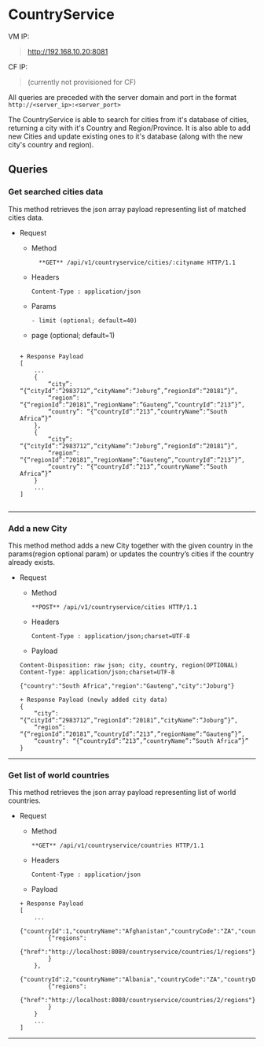 # CountryService

VM IP:
>http://192.168.10.20:8081

CF IP:
> (currently not provisioned for CF)

All queries are preceded with the server domain and port in the format
``http://<server_ip>:<server_port>``

The CountryService is able to search for cities from it's database of cities, returning a city with it's Country and Region/Province. It is also able to add new Cities and update existing ones to it's  database (along with the new city's country and region). 

## Queries

### Get searched cities data
This method retrieves the json array payload representing list of matched cities data.
+ Request
    + Method
      ```
        **GET** /api/v1/countryservice/cities/:cityname HTTP/1.1
      ```
    + Headers
      ```
      Content-Type : application/json
      ```
      
    + Params
    	```
        - limit (optional; default=40) 
	- page (optional; default=1)
    	```
    
    ```
    + Response Payload
    [
        ...
        {
            “city”: “{“cityId”:”2983712”,“cityName”:”Joburg”,”regionId”:”20181”}”,
            “region”: “{“regionId”:”20181”,”regionName”:”Gauteng”,”countryId”:”213”}”,
            “country”: “{“countryId”:”213”,”countryName”:”South Africa”}”
        },
        {
            “city”: “{“cityId”:”2983712”,“cityName”:”Joburg”,”regionId”:”20181”}”,
            “region”: “{“regionId”:”20181”,”regionName”:”Gauteng”,”countryId”:”213”}”,
            “country”: “{“countryId”:”213”,”countryName”:”South Africa”}”
        }
        ...
    ]
    

------------------------------------------------------------------------------


### Add a new City
This method method adds a new City together with the given country in the params(region optional param) or updates the country’s cities if the country already exists.

+ Request
    + Method
      ```
      **POST** /api/v1/countryservice/cities HTTP/1.1
      ```
    + Headers
      ```
      Content-Type : application/json;charset=UTF-8
      ```
    + Payload
    
    ```
    Content-Disposition: raw json; city, country, region(OPTIONAL)
    Content-Type: application/json;charset=UTF-8
    
    {"country":"South Africa","region":"Gauteng","city":"Joburg"}
    ```

    ```
    + Response Payload (newly added city data)
    {
        “city”: “{“cityId”:”2983712”,”regionId”:”20181”,“cityName”:”Joburg”}”,
        “region”: “{“regionId”:”20181”,”countryId”:”213”,”regionName”:”Gauteng”}”,
        “country”: “{“countryId”:”213”,”countryName”:”South Africa”}”
    }
    ```

------------------------------------------------------------------------------


### Get list of world countries
This method retrieves the json array payload representing list of world countries.
+ Request
    + Method
      ```
      **GET** /api/v1/countryservice/countries HTTP/1.1
      ```
    + Headers
      ```
      Content-Type : application/json
      ```
    + Payload
    
    ```
    + Response Payload
    [
        ...
        {"countryId":1,"countryName":"Afghanistan","countryCode":"ZA","countryDialCode":"+27","_links":
            {"regions":
                {"href":"http://localhost:8080/countryservice/countries/1/regions"}
            }
        },
        {"countryId":2,"countryName":"Albania","countryCode":"ZA","countryDialCode":"+27","_links":
            {"regions":
                {"href":"http://localhost:8080/countryservice/countries/2/regions"}
            }
        }
        ...
    ]
    ```

------------------------------------------------------------------------------

